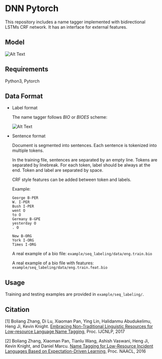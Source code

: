 # DNN Pytorch

This repository includes a name tagger implemented with bidirectional LSTMs CRF network. It has an interface for external features. 


## Model
 
   ![Alt Text](https://blender04.cs.rpi.edu/~zhangb8/public_misc/ijcnlp17_model.png)

## Requirements

Python3, Pytorch

## Data Format

* Label format

    The name tagger follows *BIO* or *BIOES* scheme:
    
    ![Alt Text](https://blender04.cs.rpi.edu/~zhangb8/public_misc/bio_scheme_example.png)

* Sentence format
    
    Document is segmented into sentences. Each sentence is tokenized into multiple tokens. 
    
    In the training file, sentences are separated by an empty line. Tokens are separated by linebreak. For each token, label should be always at the end. Token and label are separated by space.
    
    CRF style features can be added between token and labels.
    
    Example:
    ```
    George B-PER
    W. I-PER
    Bush I-PER
    went O
    to O
    Germany B-GPE
    yesterday O
    . O
    
    New B-ORG
    York I-ORG
    Times I-ORG
    ```
    
    A real example of a bio file: `example/seq_labeling/data/eng.train.bio`
    
    A real example of a bio file with features: `example/seq_labeling/data/eng.train.feat.bio` 
    

## Usage

Training and testing examples are provided in `example/seq_labeling/`.

## Citation

[1] Boliang Zhang, Di Lu, Xiaoman Pan, Ying Lin, Halidanmu Abudukelimu, Heng Ji, Kevin Knight. [Embracing Non-Traditional Linguistic Resources for Low-resource Language Name Tagging](http://aclweb.org/anthology/I17-1037), Proc. IJCNLP, 2017

[2] Boliang Zhang, Xiaoman Pan, Tianlu Wang, Ashish Vaswani, Heng Ji, Kevin Knight, and Daniel Marcu. [Name Tagging for Low-Resource Incident Languages Based on Expectation-Driven Learning](http://nlp.cs.rpi.edu/paper/expectation2016.pdf), Proc. NAACL, 2016
